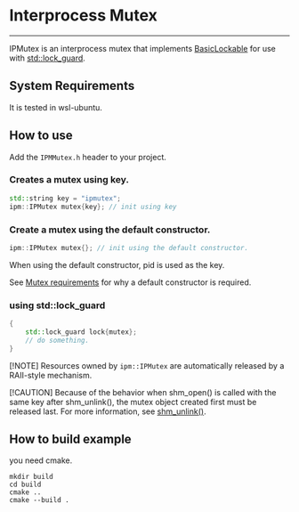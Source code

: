 # Interprocess Mutex

---
IPMutex is an interprocess mutex that implements [BasicLockable](https://en.cppreference.com/w/cpp/named_req/BasicLockable) for use with [std::lock_guard](https://en.cppreference.com/w/cpp/thread/lock_guard).

## System Requirements
It is tested in wsl-ubuntu.

## How to use
Add the `IPMMutex.h` header to your project.

### Creates a mutex using key.
```c++
std::string key = "ipmutex";
ipm::IPMutex mutex{key}; // init using key
```

### Create a mutex using the default constructor.
```c++
ipm::IPMutex mutex{}; // init using the default constructor.
```
When using the default constructor, pid is used as the key.

See [Mutex requirements](https://en.cppreference.com/w/cpp/named_req/Mutex) for why a default constructor is required.


### using std::lock_guard
```c++
{
    std::lock_guard lock{mutex};
    // do something.
}
```

[!NOTE] Resources owned by `ipm::IPMutex` are automatically released by a RAII-style mechanism.

[!CAUTION] Because of the behavior when shm_open() is called with the same key after shm_unlink(), the mutex object created first must be released last.
For more information, see [shm_unlink()](https://pubs.opengroup.org/onlinepubs/9699919799/functions/shm_unlink.html).

## How to build example
you need cmake.

```shell
mkdir build
cd build
cmake ..
cmake --build .
```
